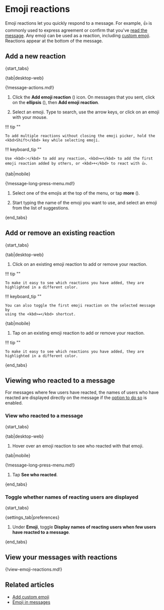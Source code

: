 # Emoji reactions

Emoji reactions let you quickly respond to a message. For example, 👍 is
commonly used to express agreement or confirm that you've [read the
message](/help/read-receipts). Any emoji can be used as a reaction, including
[custom emoji](/help/custom-emoji). Reactions appear at the bottom of the
message.

## Add a new reaction

{start_tabs}

{tab|desktop-web}

{!message-actions.md!}

1. Click the **Add emoji reaction** (<i class="zulip-icon
   zulip-icon-smile"></i>) icon. On messages that you sent, click on the
   **ellipsis** (<i class="zulip-icon zulip-icon-more-vertical-spread"></i>),
   then **Add emoji reaction**.

1. Select an emoji. Type to search, use the arrow keys, or click on an emoji
   with your mouse.

!!! tip ""

    To add multiple reactions without closing the emoji picker, hold the
    <kbd>Shift</kbd> key while selecting emoji.

!!! keyboard_tip ""

    Use <kbd>:</kbd> to add any reaction, <kbd>=</kbd> to add the first
    emoji reaction added by others, or <kbd>+</kbd> to react with 👍.

{tab|mobile}

{!message-long-press-menu.md!}

1. Select one of the emojis at the top of the menu, or tap **more**
   (<i class="zulip-icon zulip-icon-chevron-right mobile-help"></i>).

1. Start typing the name of the emoji you want to use, and select an emoji from
   the list of suggestions.

{end_tabs}

## Add or remove an existing reaction

{start_tabs}

{tab|desktop-web}

1. Click on an existing emoji reaction to add or remove your reaction.

!!! tip ""

    To make it easy to see which reactions you have added, they are
    highlighted in a different color.

!!! keyboard_tip ""

    You can also toggle the first emoji reaction on the selected message by
    using the <kbd>=</kbd> shortcut.

{tab|mobile}

1. Tap on an existing emoji reaction to add or remove your reaction.

!!! tip ""

    To make it easy to see which reactions you have added, they are
    highlighted in a different color.

{end_tabs}


## Viewing who reacted to a message

For messages where few users have reacted, the names of users who have reacted
are displayed directly on the message if the [option to do
so](#toggle-whether-names-of-reacting-users-are-displayed) is enabled.

### View who reacted to a message

{start_tabs}

{tab|desktop-web}

1. Hover over an emoji reaction to see who reacted with that emoji.

{tab|mobile}

{!message-long-press-menu.md!}

1. Tap **See who reacted**.

{end_tabs}

### Toggle whether names of reacting users are displayed

{start_tabs}

{settings_tab|preferences}

1. Under **Emoji**, toggle **Display names of reacting users when few users have
   reacted to a message**.

{end_tabs}

## View your messages with reactions

{!view-emoji-reactions.md!}

## Related articles

* [Add custom emoji](/help/custom-emoji)
* [Emoji in messages](/help/emoji-and-emoticons)
